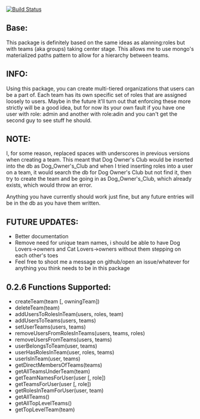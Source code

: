 [![Build Status](https://travis-ci.org/BRyeGmoney/meteor-teams.svg?branch=master)](https://travis-ci.org/BRyeGmoney/meteor-teams)

## Base: ##

This package is definitely based on the same ideas as alanning:roles but with teams (aka groups) taking center stage. This allows me to use mongo's materialized paths pattern to allow for a hierarchy between teams.

## INFO: ##

Using this package, you can create multi-tiered organizations that users can be a part of. Each team has its own specific set of roles that are assigned loosely to users. Maybe in the future
it'll turn out that enforcing these more strictly will be a good idea, but for now its your own fault if you have one user with role: admin and another with role:adin and you can't get the
second guy to see stuff he should. 

## NOTE:

I, for some reason, replaced spaces with underscores in previous versions when creating a team. This meant that Dog Owner's Club would be inserted into the db as Dog_Owner\'s_Club and when
I tried inserting roles into a user on a team, it would search the db for Dog Owner's Club but not find it, then try to create the team and be going in as Dog_Owner\'s_Club, which already
exists, which would throw an error.

Anything you have currently should work just fine, but any future entries will be in the db as you have them written.

## FUTURE UPDATES:

* Better documentation
* Remove need for unique team names, i should be able to have Dog Lovers->owners and Cat Lovers->owners without them stepping on each other's toes
* Feel free to shoot me a message on github/open an issue/whatever for anything you think needs to be in this package

## 0.2.6 Functions Supported:

* createTeam(team [, owningTeam])
* deleteTeam(team)
* addUsersToRolesInTeam(users, roles, team)
* addUsersToTeams(users, teams)
* setUserTeams(users, teams)
* removeUsersFromRolesInTeams(users, teams, roles)
* removeUsersFromTeams(users, teams)
* userBelongsToTeam(user, teams)
* userHasRolesInTeam(user, roles, teams)
* userIsInTeam(user, teams)
* getDirectMembersOfTeams(teams)
* getAllTeamsUnderTeam(team)
* getTeamNamesForUser(user [, role])
* getTeamsForUser(user [, role])
* getRolesInTeamForUser(user, team)
* getAllTeams()
* getAllTopLevelTeams()
* getTopLevelTeam(team)
